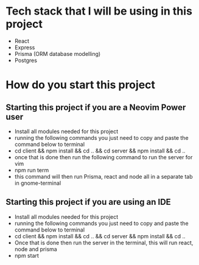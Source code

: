 # Tech stack that I will be using in this project

<ul>
    <li>React</li>
    <li>Express</li>
    <li>Prisma (ORM database modelling)</li>
    <li>Postgres</li>
</ul>

# How do you start this project

## Starting this project if you are a Neovim Power user

<ul>
    <li>Install all modules needed for this project</li>
    <li>running the following commands you just need to copy and paste the command below to terminal</li>
    <li>cd client && npm install && cd .. && cd server && npm install && cd ..</li>
    <li>once that is done then run the following command to run the server for vim</li>
    <li>npm run term</li>
    <li>this command will then run Prisma, react and node all in a separate tab in gnome-terminal</li>
</ul>

## Starting this project if you are using an IDE

<ul>
    <li>Install all modules needed for this project</li>
    <li>running the following commands you just need to copy and paste the command below to terminal</li>
    <li>cd client && npm install && cd .. && cd server && npm install && cd ..</li>
    <li>Once that is done then run the server in the terminal, this will run react, node and prisma</li>
    <li>npm start</li>
</ul>
